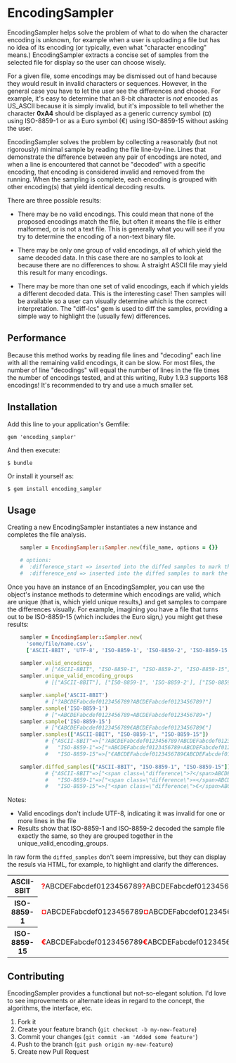 # EncodingSampler

EncodingSampler helps solve the problem of what to do when the character encoding is unknown,
for example when a user is uploading a file but has no idea of its encoding (or typically, even what "character encoding" means.)
EncodingSampler extracts a concise set of samples from the selected file for display so the user can choose wisely.

For a given file, some encodings may be dismissed out of hand because they would result in invalid
characters or sequences.  However, in the general case you have to let the user see the differences and choose.
For example, it's easy to determine that an 8-bit character is _not_ encoded as US_ASCII because it is simply invalid,
but it's impossible to tell whether the character __0xA4__ should be displayed as a
generic currency symbol (&curren;) using ISO-8859-1 or as a Euro symbol (&euro;) using ISO-8859-15
without asking the user.

EncodingSampler solves the problem by collecting a reasonably (but not rigorously) minimal sample by reading the file line-by-line.  Lines that demonstrate the difference between any pair of encodings are noted, and when a line is encountered that cannot be "decoded" with a specific encoding, that encoding is considered invalid and removed from the running.  When the sampling is complete, each encoding is grouped with other encoding(s) that yield identical decoding results.

There are three possible results:

* There may be no valid encodings.  This could mean that none of the proposed encodings match the file, but often it means the file is either malformed, or is not a text file.  This is generally what you will see if you try to determine the encoding of a non-text binary file.

* There may be only one group of valid encodings, all of which yield the same decoded data.  In this case there are no samples to look at because there are no differences to show.  A straight ASCII file may yield this result for many encodings.

* There may be more than one set of valid encodings, each if which yields a different decoded data.  This is the interesting case!  Then samples will be available so a user can visually determine which is the correct interpretation.  The "diff-lcs" gem is used to diff the samples, providing a simple way to highlight the (usually few) differences.

## Performance

Because this method works by reading file lines and "decoding" each line with all the remaining valid encodings, it can be slow. For most files, the number of line "decodings" will equal the number of lines in the file times the number of encodings tested, and at this writing, Ruby 1.9.3 supports 168 encodings!  It's recommended to try and use a much smaller set.

## Installation

Add this line to your application's Gemfile:

    gem 'encoding_sampler'

And then execute:

    $ bundle

Or install it yourself as:

    $ gem install encoding_sampler

## Usage

Creating a new EncodingSampler instantiates a new instance and completes the file analysis.

```ruby
    sampler = EncodingSampler::Sampler.new(file_name, options = {}}

    # options:
    #  :difference_start => inserted into the diffed samples to mark the start of a "different" section
    #  :difference_end => inserted into the diffed samples to mark the end of a "different" section
```

Once you have an instance of an EncodingSampler, you can use the object's instance methods to determine which encodings are valid, which are unique (that is, which yield unique results,) and get samples to compare the differences visually.  For example, imagining you have a file that turns out to be ISO-8859-15 (which includes the Euro sign,) you might get these results:

```ruby
    sampler = EncodingSampler::Sampler.new(
      'some/file/name.csv',
      ['ASCII-8BIT', 'UTF-8', 'ISO-8859-1', 'ISO-8859-2', 'ISO-8859-15'])

    sampler.valid_encodings
            # ["ASCII-8BIT", "ISO-8859-1", "ISO-8859-2", "ISO-8859-15"]
    sampler.unique_valid_encoding_groups
            # [["ASCII-8BIT"], ["ISO-8859-1", 'ISO-8859-2'], ["ISO-8859-15"]]

    sampler.sample('ASCII-8BIT')
            # ["?ABCDEFabcdef0123456789?ABCDEFabcdef0123456789?"]
    sampler.sample('ISO-8859-1')
            # ["¤ABCDEFabcdef0123456789¤ABCDEFabcdef0123456789¤"]
    sampler.sample('ISO-8859-15')
            # ["€ABCDEFabcdef0123456789€ABCDEFabcdef0123456789€"]
    sampler.samples(["ASCII-8BIT", "ISO-8859-1", "ISO-8859-15"])
            # {"ASCII-8BIT"=>["?ABCDEFabcdef0123456789?ABCDEFabcdef0123456789?"],
            #   "ISO-8859-1"=>["¤ABCDEFabcdef0123456789¤ABCDEFabcdef0123456789¤"],
            #   "ISO-8859-15"=>["€ABCDEFabcdef0123456789€ABCDEFabcdef0123456789€"]}

    sampler.diffed_samples(["ASCII-8BIT", "ISO-8859-1", "ISO-8859-15"])
            # {"ASCII-8BIT"=>["<span class=\"difference\">?</span>ABCDEFabcdef0123456789<span class=\"difference\">?</span>ABCDEFabcdef0123456789<span class=\"difference\">?</span>"],
            #   "ISO-8859-1"=>["<span class=\"difference\">¤</span>ABCDEFabcdef0123456789<span class=\"difference\">¤</span>ABCDEFabcdef0123456789<span class=\"difference\">¤</span>"],
            #   "ISO-8859-15"=>["<span class=\"difference\">€</span>ABCDEFabcdef0123456789<span class=\"difference\">€</span>ABCDEFabcdef0123456789<span class=\"difference\">€</span>"]}
```
Notes:

* Valid encodings don't include UTF-8, indicating it was invalid for one or more lines in the file
* Results show that ISO-8859-1 and ISO-8859-2 decoded the sample file exactly the same, so they are grouped together in
the unique_valid_encoding_groups.

In raw form the `diffed_samples` don't seem impressive, but they can display the resuls via HTML, for example, to highlight and clarify the differences.

<table>
<tr>
  <th>ASCII-8BIT</th>
  <td><span style="font-weight:bold; color:#ff0000;">?</span>ABCDEFabcdef0123456789<span style="font-weight:bold; color:#ff0000;">?</span>ABCDEFabcdef0123456789<span style="font-weight:bold; color:#ff0000;">?</span></td>
</tr>
<tr>
  <th>ISO-8859-1</th>
  <td><span style="font-weight:bold; color:#ff0000;">¤</span>ABCDEFabcdef0123456789<span style="font-weight:bold; color:#ff0000;">¤</span>ABCDEFabcdef0123456789<span style="font-weight:bold; color:#ff0000;">¤</span></td>
</tr>
  <th>ISO-8859-15</th>
  <td><span style="font-weight:bold; color:#ff0000;">€</span>ABCDEFabcdef0123456789<span style="font-weight:bold; color:#ff0000;">€</span>ABCDEFabcdef0123456789<span style="font-weight:bold; color:#ff0000;">€</span></td>
</tr>
</table>

## Contributing

EncodingSampler provides a functional but not-so-elegant solution.
I'd love to see improvements or alternate ideas in regard to the concept, the algorithms, the interface, etc.

1. Fork it
2. Create your feature branch (`git checkout -b my-new-feature`)
3. Commit your changes (`git commit -am 'Added some feature'`)
4. Push to the branch (`git push origin my-new-feature`)
5. Create new Pull Request
